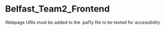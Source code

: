 # Belfast_Team2_Frontend
Webpage URIs must be added to the .pa11y file to be tested for accessibility